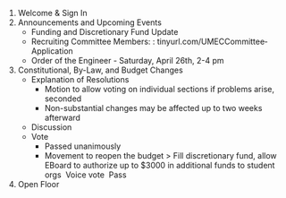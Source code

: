 1. Welcome & Sign In
2. Announcements and Upcoming Events
	- Funding and Discretionary Fund Update
	- Recruiting Committee Members: : tinyurl.com/UMEC­Committee­Application
	- Order of the Engineer - Saturday, April 26th, 2-4 pm
3. Constitutional, By-Law, and Budget Changes
	- Explanation of Resolutions
		+ Motion to allow voting on individual sections if problems arise, seconded
		+ Non-substantial changes may be affected up to two weeks afterward
	- Discussion
	- Vote
		+ Passed unanimously
		+ Movement to reopen the budget ­> Fill discretionary fund, allow EBoard to authorize up to $3000 in additional funds to student orgs ­ Voice vote ­ Pass
5. Open Floor